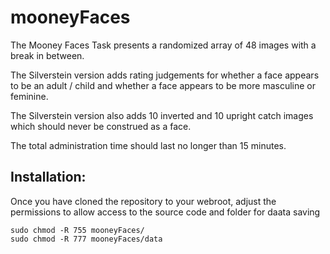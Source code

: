 # mooneyFaces

The Mooney Faces Task presents a randomized array of 48 images with a break in between.

The Silverstein version adds rating judgements for whether a face appears to be an adult / child and whether a face appears to be more masculine or feminine.

The Silverstein version also adds 10 inverted and 10 upright catch images which should never be construed as a face.

The total administration time should last no longer than 15 minutes. 

## Installation:

Once you have cloned the repository to your webroot, adjust the permissions to allow access to the source code and folder for daata saving
    
    sudo chmod -R 755 mooneyFaces/
    sudo chmod -R 777 mooneyFaces/data

    

